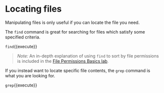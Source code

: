 # Locating files

Manipulating files is only useful if you can locate the file you need.

The `find` command is great for searching for files which
satisfy some specified criteria.

`find`{{execute}}


>_Note:_ An in-depth explanation of using `find` to sort by file permissions
is included in the [File Permissions Basics lab](https://lab.redhat.com/file-permissions).  

If you instead want to locate specific file contents, the `grep`
command is what you are looking for.

`grep`{{execute}}

